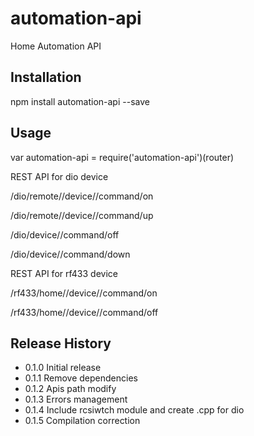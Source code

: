 # automation-api
Home Automation API

## Installation

  npm install automation-api --save

## Usage

  var automation-api = require('automation-api')(router)

  REST API for dio device
  
  /dio/remote/<remoteDioCode>/device/<deviceId>/command/on
  
  /dio/remote/<remoteDioCode>/device/<deviceId>/command/up
  
  /dio/device/<deviceId>/command/off
  
  /dio/device/<deviceId>/command/down
  
  REST API for rf433 device
  
  /rf433/home/<homeCode>/device/<deviceId>/command/on
  
  /rf433/home/<homeCode>/device/<deviceId>/command/off
  
## Release History

* 0.1.0 Initial release
* 0.1.1 Remove dependencies
* 0.1.2 Apis path modify
* 0.1.3 Errors management
* 0.1.4 Include rcsiwtch module and create .cpp for dio
* 0.1.5 Compilation correction